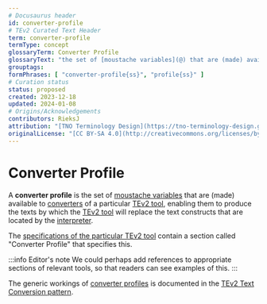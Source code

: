 ```yaml
---
# Docusaurus header
id: converter-profile
# TEv2 Curated Text Header
term: converter-profile
termType: concept
glossaryTerm: Converter Profile
glossaryText: "the set of [moustache variables](@) that are (made) available to [converters](@) of a particular [TEv2 tool](@), enabling them to produce the texts by which the [TEv2 tool](@) will replace the text constructs that are located by the [interpreter](@)."
grouptags:
formPhrases: [ "converter-profile{ss}", "profile{ss}" ]
# Curation status
status: proposed
created: 2023-12-18
updated: 2024-01-08
# Origins/Acknowledgements
contributors: RieksJ
attribution: "[TNO Terminology Design](https://tno-terminology-design.github.io/tev2-specifications/docs)"
originalLicense: "[CC BY-SA 4.0](http://creativecommons.org/licenses/by-sa/4.0/?ref=chooser-v1)"
---
```


# Converter Profile

A **converter profile** is the set of [moustache variables](@) that are (made) available to [converters](@) of a particular [TEv2 tool](@), enabling them to produce the texts by which the [TEv2 tool](@) will replace the text constructs that are located by the [interpreter](@). 

The [specifications of the particular TEv2 tool](/docs/category/toolbox-specs) contain a section called "Converter Profile" that specifies this.

:::info Editor's note
We could perhaps add references to appropriate sections of relevant tools, so that readers can see examples of this.
:::

The generic workings of [converter profiles](@) is documented in the [TEv2 Text Conversion pattern](/docs/overview/tev2-text-conversion).
